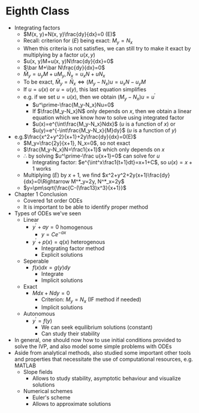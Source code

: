 # Eighth Class
* Integrating factors
  * $M(x, y)+N(x, y)\frac{dy}{dx}=0 (E)$
  * Recall: criterion for $(E)$ being exact: $M_y=N_x$
  * When this criteria is not satisfies, we can still try to make it exact by multiplying by a factor $u(x, y)$
  * $u(x, y)M+u(x, y)N\frac{dy}{dx}=0$
  * $\bar M+\bar N\frac{dy}{dx}=0$
  * $\bar M_y=u_y M+uM_y, \bar N_x=u_xN+uN_x$
  * To be exact, $\bar M_y=\bar N_x\Leftrightarrow (M_y-N_x)u=u_x N-u_yM$
  * If $u=u(x)$ or $u=u(y)$, this last equation simplifies
  * e.g. if we set $u=u(x)$, then we obtain $(M_y-N_x)u=u^\prime$
    * $u^\prime-\frac{M_y-N_x}Nu=0$
    * If $\frac{M_y-N_x}N$ only depends on $x$, then we obtain a linear equation which we know how to solve using integrated factor
    * $u(x)=e^{\int\frac{M_y-N_x}Ndx}$ ($u$ is a function of $x$) or $u(y)=e^{-\int\frac{M_y-N_x}{M}dy}$ ($u$ is a function of $y$)
* e.g.$\frac{x^2+y^2}{x+1}+2y\frac{dy}{dx}=0(E)$
  * $M_y=\frac{2y}{x+1}, N_x=0$, so not exact
  * $\frac{M_y-N_x}N=\frac1{x+1}$ which only depends on $x$
  * $\therefore$ by solving $u^\prime-\frac u{x+1}=0$ can solve for $u$
    * Integrating factor: $e^{\int^x\frac1{t+1}dt}=x+1+C$, so $u(x)=x+1$ works
  * Multiplying $(E)$ by $x+1$, we find $x^2+y^2+2y(x+1)\frac{dy}{dx}=0\Rightarrow M^*_y=2y, N^*_x=2y$
  * $y=\pm\sqrt{\frac{C-(\frac13)x^3}{x+1}}$
* Chapter 1 Conclusion
  * Covered 1st order ODEs
  * It is important to be able to identify proper method
* Types of ODEs we've seen
  * Linear
    * $y^\prime+ay=0$ homogenous
      * $y=Ce^{-ax}$
    * $y^\prime+p(x)=q(x)$ heterogenous
      * Integrating factor method
      * Explicit solutions
  * Seperable
    * $f(x)dx=g(y)dy$
      * Integrate
      * Implicit solutions
  * Exact
    * $Mdx+Ndy=0$
      * Criterion: $M_y=N_x$ (IF method if needed)
      * Implicit solutions
  * Autonomous
    * $y^\prime=f(y)$
      * We can seek equilibrium solutions (constant)
      * Can study their stability
* In general, one should now how to use initial conditions provided to solve the IVP, and also model some simple problems with ODEs
* Aside from analytical methods, also studied some important other tools and properties that necessitate the use of computational resources, e.g. MATLAB
  * Slope fields
    * Allows to study stability, asymptotic behaviour and visualize solutions
  * Numerical schemes
    * Euler's scheme
    * Allows to approximate solutions